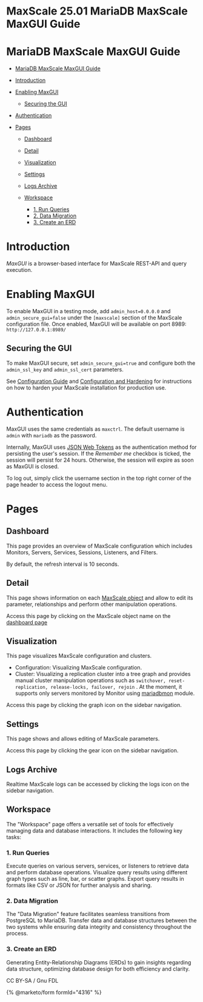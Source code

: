 
# MaxScale 25.01 MariaDB MaxScale MaxGUI Guide

# MariaDB MaxScale MaxGUI Guide




* [MariaDB MaxScale MaxGUI Guide](#mariadb-maxscale-maxgui-guide)
* [Introduction](#introduction)
* [Enabling MaxGUI](#enabling-maxgui)

  * [Securing the GUI](#securing-the-gui)
* [Authentication](#authentication)
* [Pages](#pages)

  * [Dashboard](#dashboard)
  * [Detail](#detail)
  * [Visualization](#visualization)
  * [Settings](#settings)
  * [Logs Archive](#logs-archive)
  * [Workspace](#workspace)

    * [1. Run Queries](#1-run-queries)
    * [2. Data Migration](#2-data-migration)
    * [3. Create an ERD](#3-create-an-erd)




# Introduction


*MaxGUI* is a browser-based interface for MaxScale REST-API and query execution.


# Enabling MaxGUI


To enable MaxGUI in a testing mode, add `admin_host=0.0.0.0` and
`admin_secure_gui=false` under the `[maxscale]` section of the MaxScale
configuration file. Once enabled, MaxGUI will be available on port 8989:
`http://127.0.0.1:8989/`


## Securing the GUI


To make MaxGUI secure, set `admin_secure_gui=true` and configure both the
`admin_ssl_key` and `admin_ssl_cert` parameters.


See [Configuration Guide](mariadb-maxscale-2501-maxscale-2501-mariadb-maxscale-configuration-guide.md) and
[Configuration and Hardening](../mariadb-maxscale-25-01-tutorials/mariadb-maxscale-2501-maxscale-2501-rest-api-tutorial.md)
for instructions on how to harden your MaxScale installation for production use.


# Authentication


MaxGUI uses the same credentials as `maxctrl`. The default username is `admin`
with `mariadb` as the password.


Internally, MaxGUI uses [JSON Web Tokens](https://jwt.io/introduction/) as the
authentication method for persisting the user's session. If the *Remember me*
checkbox is ticked, the session will persist for 24 hours. Otherwise, the
session will expire as soon as MaxGUI is closed.


To log out, simply click the username section in the top right corner of the
page header to access the logout menu.


# Pages


## Dashboard


This page provides an overview of MaxScale configuration which includes
Monitors, Servers, Services, Sessions, Listeners, and Filters.


By default, the refresh interval is 10 seconds.


## Detail


This page shows information on each
[MaxScale object](mariadb-maxscale-2501-maxscale-2501-mariadb-maxscale-configuration-guide.md) and allow to edit its
parameter, relationships and perform other manipulation operations.


Access this page by clicking on the MaxScale object name on the
[dashboard page](#dashboard)


## Visualization


This page visualizes MaxScale configuration and clusters.


* Configuration: Visualizing MaxScale configuration.
* Cluster: Visualizing a replication cluster into a tree graph and provides
 manual cluster manipulation operations such as
 `switchover, reset-replication, release-locks, failover, rejoin` . At the
 moment, it supports only servers monitored by Monitor using
 [mariadbmon](../mariadb-maxscale-2501-maxscale-25-01-monitors/mariadb-maxscale-2501-maxscale-2501-mariadb-monitor.md) module.


Access this page by clicking the graph icon on the sidebar navigation.


## Settings


This page shows and allows editing of MaxScale parameters.


Access this page by clicking the gear icon on the sidebar navigation.


## Logs Archive


Realtime MaxScale logs can be accessed by clicking the logs icon on the sidebar
navigation.


## Workspace


The "Workspace" page offers a versatile set of tools for effectively managing
data and database interactions. It includes the following key tasks:


### 1. Run Queries


Execute queries on various servers, services, or listeners to retrieve data and
perform database operations. Visualize query results using different graph
types such as line, bar, or scatter graphs. Export query results in formats
like CSV or JSON for further analysis and sharing.


### 2. Data Migration


The "Data Migration" feature facilitates seamless transitions from PostgreSQL
to MariaDB. Transfer data and database structures between the two systems while
ensuring data integrity and consistency throughout the process.


### 3. Create an ERD


Generating Entity-Relationship Diagrams (ERDs) to gain insights regarding data
structure, optimizing database design for both efficiency and clarity.


CC BY-SA / Gnu FDL


{% @marketo/form formId="4316" %}
